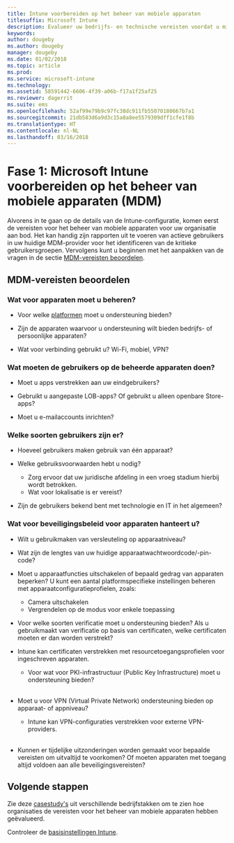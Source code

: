 ```yaml
---
title: Intune voorbereiden op het beheer van mobiele apparaten
titlesuffix: Microsoft Intune
description: Evalueer uw bedrijfs- en technische vereisten voordat u migreert naar Microsoft Intune.
keywords: 
author: dougeby
ms.author: dougeby
manager: dougeby
ms.date: 01/02/2018
ms.topic: article
ms.prod: 
ms.service: microsoft-intune
ms.technology: 
ms.assetid: 58591442-6606-4f39-a06b-f17a1f25af25
ms.reviewer: dagerrit
ms.suite: ems
ms.openlocfilehash: 52af99e79b9c97fc38dc911fb55070180667b7a1
ms.sourcegitcommit: 21db583d6a9d3c15a8a8ee5579309dff1cfe1f8b
ms.translationtype: HT
ms.contentlocale: nl-NL
ms.lasthandoff: 03/16/2018
---
```

# <a name="phase-1-prepare-microsoft-intune-for-mobile-device-management-mdm"></a>Fase 1: Microsoft Intune voorbereiden op het beheer van mobiele apparaten (MDM)

Alvorens in te gaan op de details van de Intune-configuratie, komen eerst de vereisten voor het beheer van mobiele apparaten voor uw organisatie aan bod. Het kan handig zijn rapporten uit te voeren van actieve gebruikers in uw huidige MDM-provider voor het identificeren van de kritieke gebruikersgroepen. Vervolgens kunt u beginnen met het aanpakken van de vragen in de sectie [MDM-vereisten beoordelen](migration-guide-prepare.md#assess-mdm-requirements).

## <a name="assess-mdm-requirements"></a>MDM-vereisten beoordelen

### <a name="what-kinds-of-devices-do-you-need-to-manage"></a>Wat voor apparaten moet u beheren?

-   Voor welke [platformen](supported-devices-browsers.md) moet u ondersteuning bieden?

-   Zijn de apparaten waarvoor u ondersteuning wilt bieden bedrijfs- of persoonlijke apparaten?

-   Wat voor verbinding gebruikt u? Wi-Fi, mobiel, VPN?

### <a name="what-do-your-users-need-to-do-on-managed-devices"></a>Wat moeten de gebruikers op de beheerde apparaten doen?

-   Moet u apps verstrekken aan uw eindgebruikers?

-   Gebruikt u aangepaste LOB-apps? Of gebruikt u alleen openbare Store-apps?

-   Moet u e-mailaccounts inrichten?

### <a name="what-kinds-of-users"></a>Welke soorten gebruikers zijn er?

-   Hoeveel gebruikers maken gebruik van één apparaat?

-   Welke gebruiksvoorwaarden hebt u nodig?

    -   Zorg ervoor dat uw juridische afdeling in een vroeg stadium hierbij wordt betrokken.
    -   Wat voor lokalisatie is er vereist?

-   Zijn de gebruikers bekend bent met technologie en IT in het algemeen?

### <a name="what-is-your-device-security-policy"></a>Wat voor beveiligingsbeleid voor apparaten hanteert u?

-   Wilt u gebruikmaken van versleuteling op apparaatniveau?

-   Wat zijn de lengtes van uw huidige apparaatwachtwoordcode/-pin-code?

-   Moet u apparaatfuncties uitschakelen of bepaald gedrag van apparaten beperken? U kunt een aantal platformspecifieke instellingen beheren met apparaatconfiguratieprofielen, zoals:
      - Camera uitschakelen
      - Vergrendelen op de modus voor enkele toepassing<br/>

-   Voor welke soorten verificatie moet u ondersteuning bieden? Als u gebruikmaakt van verificatie op basis van certificaten, welke certificaten moeten er dan worden verstrekt?
  - Intune kan certificaten verstrekken met resourcetoegangsprofielen voor ingeschreven apparaten.
    -   Voor wat voor PKI-infrastructuur (Public Key Infrastructure) moet u ondersteuning bieden?
<br></br>
-   Moet u voor VPN (Virtual Private Network) ondersteuning bieden op apparaat- of appniveau?

    -   Intune kan VPN-configuraties verstrekken voor externe VPN-providers.
<br/><br/>
-   Kunnen er tijdelijke uitzonderingen worden gemaakt voor bepaalde vereisten om uitvaltijd te voorkomen? Of moeten apparaten met toegang altijd voldoen aan alle beveiligingsvereisten?

## <a name="next-steps"></a>Volgende stappen
Zie deze [casestudy's](https://customers.microsoft.com/story/mwh-global-now-part-of-stantec-secures-mobile-devices-with-intune) uit verschillende bedrijfstakken om te zien hoe organisaties de vereisten voor het beheer van mobiele apparaten hebben geëvalueerd.

Controleer de [basisinstellingen Intune](migration-guide-setup.md).
